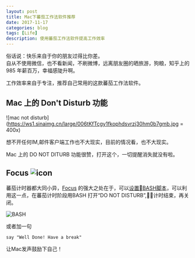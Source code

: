 ```yaml
---
layout: post
title: Mac下蕃茄工作法软件推荐
date: 2017-11-17
categories: blog
tags: [Life]
description: 使用蕃茄工作法软件提高工作效率
---
```


俗话说：快乐来自于你的朋友过得比你差。  
自从不使用微信，也不看新闻，不刷微博，远离朋友圈的晒旅游，狗粮，知乎上的985 年薪百万，幸福感陡升啊。

工作效率来自于专注，推荐自己常用的这款蕃茄工作法软件。


## Mac 上的 Don't Disturb 功能

![mac not disturb](https://ws1.sinaimg.cn/large/006tKfTcgy1fkophdsvrzj30hm0b7gmb.jpg = 400x)

想不开任何IM,邮件客户端工作也不大现实，目前的情况看，也不大现实。 

Mac 上的 DO NOT DITURB 功能很赞，打开这个，一切提醒消失就没有啦。


## Focus ![icon](https://heyfocus.com/assets/img/icon_32x32-one@2x.png)

蕃茄计时器都大同小异，[Focus](https://heyfocus.com/) 的强大之处在于，可以[设置BASH脚本](https://heyfocus.com/docs/features/scripting/)，可以利用这一点，在蕃茄计时阶段用BASH 打开“DO NOT DISTURB”,计时结束，再关闭。

![BASH](https://heyfocus.com/assets/img/focus-screenshot-5.png)

或者加一句
```
say "Well Done! Have a break"
```

让Mac发声鼓励下自己！



